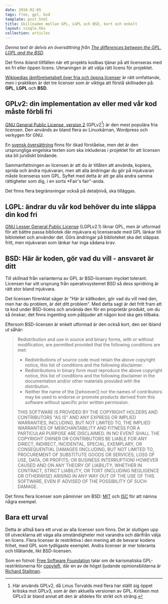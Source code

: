 ```yaml
---
date: 2016-02-05
tags: free, gpl, bsd
template: post.html
title: Skillnaden mellan GPL, LGPL och BSD, kort och enkelt
layout: single.hbs
collection: articles
---
```

*Denna text är delvis en översättning från [The differences between the 
GPL, LGPL and the BSD][3].*

Det finns ibland tillfällen när ett projekts kodbas tjänar på att 
licenseras med en fri eller öppen licens. Utmaningen är att välja
rätt licens för projektet.

[Wikipedias jämförelsetabell över fria och öppna licenser][1] är rätt 
omfattande, men i praktiken är det tre licenser som är viktiga att 
förstå skillnaden på: **GPL**, **LGPL** och **BSD**.


## GPLv2: din implementation av eller med vår kod måste förbli fri

[GNU General Public License, version 2][2] (GPLv2[^1]) är den mest populära
fria licensen. Den används av bland flera av Linuxkärnan, Wordpress och 
verkygen för GNU.

En [svensk översättning][4] finns för ökad förståelse, men det är den 
ursprungliga engelska texten som ska inkluderas i projektet för 
att licensen ska bli juridiskt bindande.

Sammanfattningen av licensen är att du är tillåten att använda, kopiera,
sprida och ändra mjukvaran, men att alla ändringar du gör på mjukvaran
måste licenseras som GPL. Syftet med detta är att ge alla andra samma 
rättigheter som dig, i en sorts *Fair's fair"-anda.

Det finns flera begränsningar också på detaljnivå, ska tilläggas.


## LGPL: ändrar du vår kod behöver du inte släppa din kod fri

[GNU Lesser General Public License][6] (LGPLv2.1) liknar GPL, men är utformad
för att bättre passa bibliotek där mjukvara ej licenserade med GPL 
länkar till bibloteket och använder det. Görs ändringar på biblioteket
ska det släppas fritt, men mjukvaran som länkar har inga sådana krav.


## BSD: Här är koden, gör vad du vill - ansvaret är ditt

Till skillnad från varianterna av GPL är BSD-licensen mycket tolerant.
Licensen har sitt ursprung från operativsystemet BSD så dess spridning 
är rätt stor bland mjukvara.

Det licensen förenklat säger är "Här är källkoden, gör vad du vill med 
den, men har du problem, är det ditt problem". Med detta sagt är det
fritt fram att ta kod under BSD-licens och använda den för en proprietär
produkt, om du så önskar; det finns ingenting som påbjuder att någon
kod ska ges tillbaka.

Eftersom BSD-licensen är enkelt utformad är den också kort, den ser 
ibland ut såhär:


> Redistribution and use in source and binary forms, with or without modification, are permitted provided that the following conditions are met:
>
> * Redistributions of source code must retain the above copyright notice, this list of conditions and the following disclaimer.
> * Redistributions in binary form must reproduce the above copyright notice, this list of conditions and the following disclaimer in the documentation and/or other materials provided with the distribution.
> * Neither the name of the [[whoever]] nor the names of contributors may be used to endorse or promote products derived from this software without specific prior written permission.
>
> THIS SOFTWARE IS PROVIDED BY THE COPYRIGHT HOLDERS AND CONTRIBUTORS "AS IS" AND ANY EXPRESS OR IMPLIED WARRANTIES, INCLUDING, BUT NOT LIMITED TO, THE IMPLIED WARRANTIES OF MERCHANTABILITY AND FITNESS FOR A PARTICULAR PURPOSE ARE DISCLAIMED. IN NO EVENT SHALL THE COPYRIGHT OWNER OR CONTRIBUTORS BE LIABLE FOR ANY DIRECT, INDIRECT, INCIDENTAL, SPECIAL, EXEMPLARY, OR CONSEQUENTIAL DAMAGES (INCLUDING, BUT NOT LIMITED TO, PROCUREMENT OF SUBSTITUTE GOODS OR SERVICES; LOSS OF USE, DATA, OR PROFITS; OR BUSINESS INTERRUPTION) HOWEVER CAUSED AND ON ANY THEORY OF LIABILITY, WHETHER IN CONTRACT, STRICT LIABILITY, OR TORT (INCLUDING NEGLIGENCE OR OTHERWISE) ARISING IN ANY WAY OUT OF THE USE OF THIS SOFTWARE, EVEN IF ADVISED OF THE POSSIBILITY OF SUCH DAMAGE.

Det finns flera licenser som påminner om BSD: [MIT][7] och [ISC][8] för
att nämna några exempel.


## Bara ett urval

Detta är alltså bara ett urval av alla licenser som finns. Det är slutligen
upp till utvecklarna att väga alla omständigheter mot varandra och därifrån
välja en licens. Flera licenser är restriktiva i den mening att de bevarar
kodens frihet, med GPL som tydligaste exemplet. Andra licenser är mer 
toleranta och tillåtande, likt BSD-licensen.

Som en fotnot: [Free Software Foundation][9] talar om de karismatiska GPL-restriktionerna
för [copyleft][10], där en av de högst ljudande opinionsbildarna är 
[Richard Stallman][11]. 


[1]: https://en.wikipedia.org/wiki/Comparison_of_free_and_open-source_software_licenses
[2]: http://www.gnu.org/licenses/old-licenses/gpl-2.0.html
[3]: https://fosswire.com/post/2007/04/the-differences-between-the-gpl-lgpl-and-the-bsd/
[4]: http://danielnylander.se/gpl/
[6]: https://www.gnu.org/licenses/old-licenses/lgpl-2.1.html
[7]: https://sv.wikipedia.org/wiki/MIT-licens
[8]: https://en.wikipedia.org/wiki/ISC_license
[9]: https://www.fsf.org/
[10]: https://sv.wikipedia.org/wiki/Copyleft
[11]: http://www.gnu.org/philosophy/categories.html

[^1]: Här används GPLv2, då Linus Torvalds med flera har ställt sig 
öppet kritiska mot GPLv3, som är den aktuella versionen av GPL. 
Kritiken mot GPLv3 är bland annat att den är alldeles för strikt och
sträng.